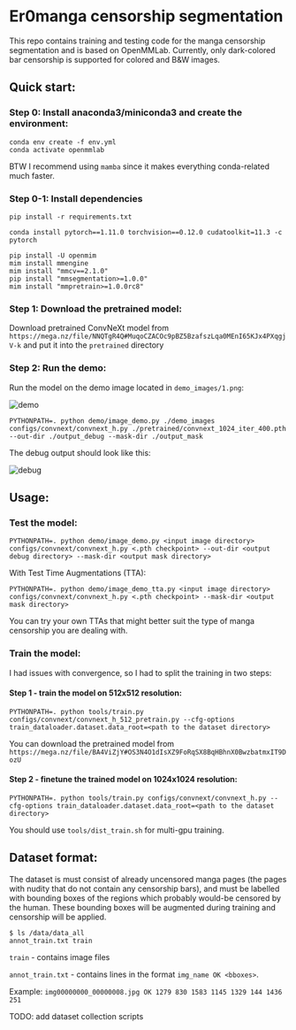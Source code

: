 # Er0manga censorship segmentation

This repo contains training and testing code for the manga censorship segmentation and is based on OpenMMLab. Currently, only dark-colored bar censorship is supported for colored and B&W images.

## Quick start:

### Step 0: Install anaconda3/miniconda3 and create the environment:

```
conda env create -f env.yml
conda activate openmmlab
```

BTW I recommend using `mamba` since it makes everything conda-related much faster.

### Step 0-1: Install dependencies

```
pip install -r requirements.txt

conda install pytorch==1.11.0 torchvision==0.12.0 cudatoolkit=11.3 -c pytorch

pip install -U openmim
mim install mmengine
mim install "mmcv==2.1.0"
pip install "mmsegmentation>=1.0.0"
mim install "mmpretrain>=1.0.0rc8"
```

### Step 1: Download the pretrained model:

Download pretrained ConvNeXt model from `https://mega.nz/file/NNQTgR4Q#MuqoCZACOc9pBZ5BzafszLqa0MEnI65KJx4PXqgjV-k` and put it into the `pretrained` directory

### Step 2: Run the demo:

Run the model on the demo image located in `demo_images/1.png`:

![demo](./demo_images/1.png)

`PYTHONPATH=. python demo/image_demo.py ./demo_images configs/convnext/convnext_h.py ./pretrained/convnext_1024_iter_400.pth --out-dir ./output_debug --mask-dir ./output_mask`

The debug output should look like this:

![debug](./output_debug/1.png)

## Usage:

### Test the model:

`PYTHONPATH=. python demo/image_demo.py <input image directory> configs/convnext/convnext_h.py <.pth checkpoint> --out-dir <output debug directory> --mask-dir <output mask directory>`

With Test Time Augmentations (TTA):

`PYTHONPATH=. python demo/image_demo_tta.py <input image directory> configs/convnext/convnext_h.py <.pth checkpoint> --mask-dir <output mask directory>`

You can try your own TTAs that might better suit the type of manga censorship you are dealing with.


### Train the model:

I had issues with convergence, so I had to split the training in two steps:

#### Step 1 - train the model on 512x512 resolution: 

`PYTHONPATH=. python tools/train.py configs/convnext/convnext_h_512_pretrain.py --cfg-options train_dataloader.dataset.data_root=<path to the dataset directory>`

You can download the pretrained model from `https://mega.nz/file/BA4ViZjY#OS3N4O1dIsXZ9FoRqSX8BqHBhnX0BwzbatmxIT9DozU`

#### Step 2 - finetune the trained model on 1024x1024 resolution: 

`PYTHONPATH=. python tools/train.py configs/convnext/convnext_h.py --cfg-options train_dataloader.dataset.data_root=<path to the dataset directory>`

You should use `tools/dist_train.sh` for multi-gpu training.


## Dataset format:

The dataset is must consist of already uncensored manga pages (the pages with nudity that do not contain any censorship bars), and must be labelled with bounding boxes of the regions which probably would-be censored by the human. These bounding boxes will be augmented during training and censorship will be applied.

```
$ ls /data/data_all
annot_train.txt train
```

`train` - contains image files

`annot_train.txt` - contains lines in the format `img_name OK <bboxes>`.

Example: `img00000000_00000008.jpg OK 1279 830 1583 1145 1329 144 1436 251`

TODO: add dataset collection scripts
